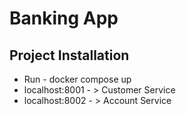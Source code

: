 # Banking App

## Project Installation

* Run -  docker compose up
* localhost:8001 - > Customer Service
* localhost:8002 - > Account Service
